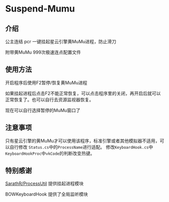 # Suspend-Mumu

## 介绍

公主连结 pcr 一键挂起星云引擎黄MuMu进程，防止滑刀

附带黄MuMu 999次极速连点配置文件

## 使用方法

开启程序后使用F2暂停/恢复黄MuMu进程

如果挂起进程后点击F2不能正常恢复，可以点击程序里的关闭，再开启后就可以正常恢复了。也可以自行去资源监视器恢复。

现在可以自行选择暂停的MuMu窗口了

## 注意事项

只有星云引擎的黄MuMu才可以使用该程序，标准引擎或者其他模拟器不适用，可以自行修改 `Status.cs`中的`ProcessName`进行适配。
修改`KeyboardHook.cs`中`KeyboardHookProc`中`vkCode`的判断改变热键。

## 特别感谢

[SarathR/ProcessUtil](https://github.com/SarathR/ProcessUtil) 提供挂起进程模块

BOWKeyboardHook 提供了全局监听模块
